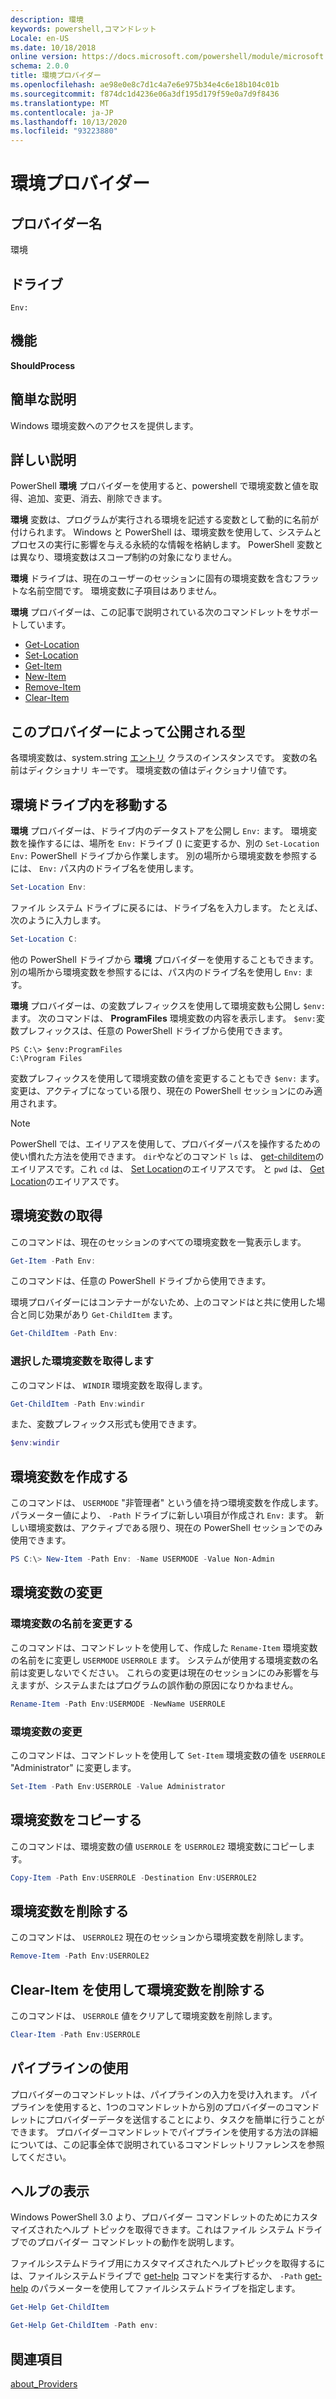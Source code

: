 ```yaml
---
description: 環境
keywords: powershell,コマンドレット
Locale: en-US
ms.date: 10/18/2018
online version: https://docs.microsoft.com/powershell/module/microsoft.powershell.core/about/about_environment_provider?view=powershell-7&WT.mc_id=ps-gethelp
schema: 2.0.0
title: 環境プロバイダー
ms.openlocfilehash: ae98e0e8c7d1c4a7e6e975b34e4c6e18b104c01b
ms.sourcegitcommit: f874dc1d4236e06a3df195d179f59e0a7d9f8436
ms.translationtype: MT
ms.contentlocale: ja-JP
ms.lasthandoff: 10/13/2020
ms.locfileid: "93223880"
---
```

# <a name="environment-provider"></a>環境プロバイダー

## <a name="provider-name"></a>プロバイダー名
環境

## <a name="drives"></a>ドライブ

`Env:`

## <a name="capabilities"></a>機能

**ShouldProcess**

## <a name="short-description"></a>簡単な説明

Windows 環境変数へのアクセスを提供します。

## <a name="detailed-description"></a>詳しい説明

PowerShell **環境** プロバイダーを使用すると、powershell で環境変数と値を取得、追加、変更、消去、削除できます。

**環境** 変数は、プログラムが実行される環境を記述する変数として動的に名前が付けられます。 Windows と PowerShell は、環境変数を使用して、システムとプロセスの実行に影響を与える永続的な情報を格納します。 PowerShell 変数とは異なり、環境変数はスコープ制約の対象になりません。

**環境** ドライブは、現在のユーザーのセッションに固有の環境変数を含むフラットな名前空間です。 環境変数に子項目はありません。

**環境** プロバイダーは、この記事で説明されている次のコマンドレットをサポートしています。

- [Get-Location](xref:Microsoft.PowerShell.Management.Get-Location)
- [Set-Location](xref:Microsoft.PowerShell.Management.Set-Location)
- [Get-Item](xref:Microsoft.PowerShell.Management.Get-Item)
- [New-Item](xref:Microsoft.PowerShell.Management.New-Item)
- [Remove-Item](xref:Microsoft.PowerShell.Management.Remove-Item)
- [Clear-Item](xref:Microsoft.PowerShell.Management.Clear-Item)

## <a name="types-exposed-by-this-provider"></a>このプロバイダーによって公開される型

各環境変数は、system.string [エントリ](/dotnet/api/system.collections.dictionaryentry) クラスのインスタンスです。 変数の名前はディクショナリ キーです。 環境変数の値はディクショナリ値です。

## <a name="navigating-the-environment-drive"></a>環境ドライブ内を移動する

**環境** プロバイダーは、ドライブ内のデータストアを公開し `Env:` ます。 環境変数を操作するには、場所を `Env:` ドライブ () に変更するか、別の `Set-Location Env:` PowerShell ドライブから作業します。 別の場所から環境変数を参照するには、 `Env:` パス内のドライブ名を使用します。

```powershell
Set-Location Env:
```

ファイル システム ドライブに戻るには、ドライブ名を入力します。 たとえば、次のように入力します。

```powershell
Set-Location C:
```

他の PowerShell ドライブから **環境** プロバイダーを使用することもできます。 別の場所から環境変数を参照するには、パス内のドライブ名を使用し `Env:` ます。

**環境** プロバイダーは、の変数プレフィックスを使用して環境変数も公開し `$env:` ます。  次のコマンドは、 **ProgramFiles** 環境変数の内容を表示します。 `$env:`変数プレフィックスは、任意の PowerShell ドライブから使用できます。

```
PS C:\> $env:ProgramFiles
C:\Program Files
```

変数プレフィックスを使用して環境変数の値を変更することもでき `$env:` ます。  変更は、アクティブになっている限り、現在の PowerShell セッションにのみ適用されます。

> [!NOTE]
> PowerShell では、エイリアスを使用して、プロバイダーパスを操作するための使い慣れた方法を使用できます。 `dir`やなどのコマンド `ls` は、 [get-childitem](xref:Microsoft.PowerShell.Management.Get-ChildItem)のエイリアスです。これ `cd` は、 [Set Location](xref:Microsoft.PowerShell.Management.Set-Location)のエイリアスです。 と `pwd` は、 [Get Location](xref:Microsoft.PowerShell.Management.Get-Location)のエイリアスです。

## <a name="getting-environment-variables"></a>環境変数の取得

このコマンドは、現在のセッションのすべての環境変数を一覧表示します。

```powershell
Get-Item -Path Env:
```

このコマンドは、任意の PowerShell ドライブから使用できます。

環境プロバイダーにはコンテナーがないため、上のコマンドはと共に使用した場合と同じ効果があり `Get-ChildItem` ます。

```powershell
Get-ChildItem -Path Env:
```

### <a name="get-a-selected-environment-variable"></a>選択した環境変数を取得します

このコマンドは、 `WINDIR` 環境変数を取得します。

```powershell
Get-ChildItem -Path Env:windir
```

また、変数プレフィックス形式も使用できます。

```powershell
$env:windir
```

## <a name="create-an-environment-variable"></a>環境変数を作成する

このコマンドは、 `USERMODE` "非管理者" という値を持つ環境変数を作成します。 パラメーター値により、 `-Path` ドライブに新しい項目が作成され `Env:` ます。 新しい環境変数は、アクティブである限り、現在の PowerShell セッションでのみ使用できます。

```powershell
PS C:\> New-Item -Path Env: -Name USERMODE -Value Non-Admin
```

## <a name="changing-an-environment-variable"></a>環境変数の変更

### <a name="rename-an-environment-variable"></a>環境変数の名前を変更する

このコマンドは、コマンドレットを使用して、作成した `Rename-Item` 環境変数の名前をに変更し `USERMODE` `USERROLE` ます。 システムが使用する環境変数の名前は変更しないでください。 これらの変更は現在のセッションにのみ影響を与えますが、システムまたはプログラムの誤作動の原因になりかねません。

```powershell
Rename-Item -Path Env:USERMODE -NewName USERROLE
```

### <a name="change-an-environment-variable"></a>環境変数の変更

このコマンドは、コマンドレットを使用して `Set-Item` 環境変数の値を `USERROLE` "Administrator" に変更します。

```powershell
Set-Item -Path Env:USERROLE -Value Administrator
```

## <a name="copy-an-environment-variable"></a>環境変数をコピーする

このコマンドは、環境変数の値 `USERROLE` を `USERROLE2` 環境変数にコピーします。

```powershell
Copy-Item -Path Env:USERROLE -Destination Env:USERROLE2
```

## <a name="remove-an-environment-variable"></a>環境変数を削除する

このコマンドは、 `USERROLE2` 現在のセッションから環境変数を削除します。

```powershell
Remove-Item -Path Env:USERROLE2
```

## <a name="remove-an-environment-variable-with-clear-item"></a>Clear-Item を使用して環境変数を削除する

このコマンドは、 `USERROLE` 値をクリアして環境変数を削除します。

```powershell
Clear-Item -Path Env:USERROLE
```

## <a name="using-the-pipeline"></a>パイプラインの使用

プロバイダーのコマンドレットは、パイプラインの入力を受け入れます。 パイプラインを使用すると、1つのコマンドレットから別のプロバイダーのコマンドレットにプロバイダーデータを送信することにより、タスクを簡単に行うことができます。
プロバイダーコマンドレットでパイプラインを使用する方法の詳細については、この記事全体で説明されているコマンドレットリファレンスを参照してください。

## <a name="getting-help"></a>ヘルプの表示

Windows PowerShell 3.0 より、プロバイダー コマンドレットのためにカスタマイズされたヘルプ トピックを取得できます。これはファイル システム ドライブでのプロバイダー コマンドレットの動作を説明します。

ファイルシステムドライブ用にカスタマイズされたヘルプトピックを取得するには、ファイルシステムドライブで [get-help](xref:Microsoft.PowerShell.Core.Get-Help) コマンドを実行するか、 `-Path` [get-help](xref:Microsoft.PowerShell.Core.Get-Help) のパラメーターを使用してファイルシステムドライブを指定します。

```powershell
Get-Help Get-ChildItem
```

```powershell
Get-Help Get-ChildItem -Path env:
```

## <a name="see-also"></a>関連項目

[about_Providers](../About/about_Providers.md)
